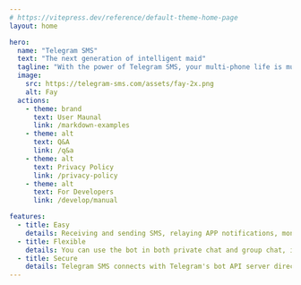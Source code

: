 ```yaml
---
# https://vitepress.dev/reference/default-theme-home-page
layout: home

hero:
  name: "Telegram SMS"
  text: "The next generation of intelligent maid"
  tagline: "With the power of Telegram SMS, your multi-phone life is much easier than before."
  image:
    src: https://telegram-sms.com/assets/fay-2x.png
    alt: Fay
  actions:
    - theme: brand
      text: User Maunal
      link: /markdown-examples
    - theme: alt
      text: Q&A
      link: /q&a
    - theme: alt
      text: Privacy Policy
      link: /privacy-policy
    - theme: alt
      text: For Developers
      link: /develop/manual

features:
  - title: Easy
    details: Receiving and sending SMS, relaying APP notifications, monitoring battery status... All stuff can be done with a single Telegram bot.
  - title: Flexible
    details: You can use the bot in both private chat and group chat, in case you have more than 2 Android phones, or sharing the bot with other people.
  - title: Secure
    details: Telegram SMS connects with Telegram's bot API server directly, no 3rd-party services involved.
---
```


